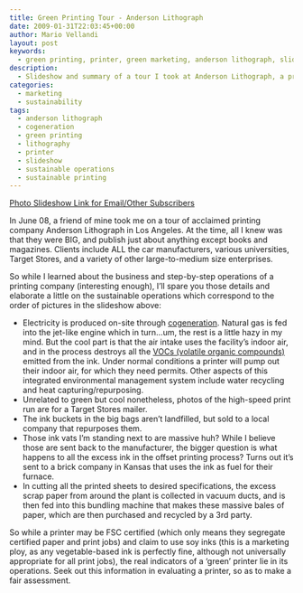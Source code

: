 ```yaml
---
title: Green Printing Tour - Anderson Lithograph
date: 2009-01-31T22:03:45+00:00
author: Mario Vellandi
layout: post
keywords:
  - green printing, printer, green marketing, anderson lithograph, slideshow, tour, sustainable operations, cogeneration
description:
  - Slideshow and summary of a tour I took at Anderson Lithograph, a printer with a great track record for sustainable operations and green printing
categories:
  - marketing
  - sustainability
tags:
  - anderson lithograph
  - cogeneration
  - green printing
  - lithography
  - printer
  - slideshow
  - sustainable operations
  - sustainable printing
---
```

[Photo Slideshow Link for Email/Other Subscribers](http://www.flickr.com/photos/mvellandi/sets/72157613207185516/show/)

In June 08, a friend of mine took me on a tour of acclaimed printing company Anderson Lithograph in Los Angeles. At the time, all I knew was that they were BIG, and publish just about anything except books and magazines. Clients include ALL the car manufacturers, various universities, Target Stores, and a variety of other large-to-medium size enterprises.

So while I learned about the business and step-by-step operations of a printing company (interesting enough), I&#8217;ll spare you those details and elaborate a little on the sustainable operations which correspond to the order of pictures in the slideshow above:

  * Electricity is produced on-site through <a rel="nofollow" href="http://en.wikipedia.org/wiki/Cogeneration">cogeneration</a>. Natural gas is fed into the jet-like engine which in turn&#8230;um, the rest is a little hazy in my mind. But the cool part is that the air intake uses the facility&#8217;s indoor air, and in the process destroys all the [VOCs (volatile organic compounds)](http://en.wikipedia.org/wiki/Volatile_organic_compounds) emitted from the ink. Under normal conditions a printer will pump out their indoor air, for which they need permits. Other aspects of this integrated environmental management system include water recycling and heat capturing/repurposing.
  * Unrelated to green but cool nonetheless, photos of the high-speed print run are for a Target Stores mailer.
  * The ink buckets in the big bags aren&#8217;t landfilled, but sold to a local company that repurposes them.
  * Those ink vats I&#8217;m standing next to are massive huh? While I believe those are sent back to the manufacturer, the bigger question is what happens to all the excess ink in the offset printing process? Turns out it&#8217;s sent to a brick company in Kansas that uses the ink as fuel for their furnace.
  * In cutting all the printed sheets to desired specifications, the excess scrap paper from around the plant is collected in vacuum ducts, and is then fed into this bundling machine that makes these massive bales of paper, which are then purchased and recycled by a 3rd party.

So while a printer may be FSC certified (which only means they segregate certified paper and print jobs) and claim to use soy inks (this is a marketing ploy, as any vegetable-based ink is perfectly fine, although not universally appropriate for all print jobs), the real indicators of a &#8216;green&#8217; printer lie in its operations. Seek out this information in evaluating a printer, so as to make a fair assessment.
